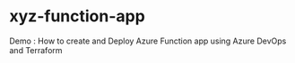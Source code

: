 # xyz-function-app
Demo : How to create and Deploy Azure Function app using Azure DevOps and Terraform
